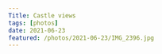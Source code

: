 ```yaml
---
Title: Castle views
tags: [photos]
date: 2021-06-23
featured: /photos/2021-06-23/IMG_2396.jpg
---
```

